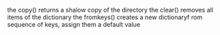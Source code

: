 the copy() returns a shalow copy of the directory
the clear() removes all items of the dictionary
the fromkeys() creates a new dictionaryf rom sequence of keys, assign them a default value